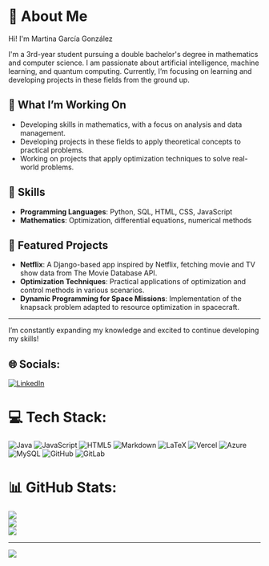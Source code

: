 # 💫 About Me

Hi! I'm Martina García González

I'm a 3rd-year student pursuing a double bachelor's degree in mathematics and computer science. I am passionate about artificial intelligence, machine learning, and quantum computing. Currently, I’m focusing on learning and developing projects in these fields from the ground up.




## 🌟 What I’m Working On
- Developing skills in mathematics, with a focus on analysis and data management.
- Developing projects in these fields to apply theoretical concepts to practical problems.
- Working on projects that apply optimization techniques to solve real-world problems.


## 🔧 Skills
- **Programming Languages**: Python, SQL, HTML, CSS, JavaScript
- **Mathematics**: Optimization, differential equations, numerical methods



## 🚀 Featured Projects
- **Netflix**: A Django-based app inspired by Netflix, fetching movie and TV show data from The Movie Database API.
- **Optimization Techniques**: Practical applications of optimization and control methods in various scenarios.
- **Dynamic Programming for Space Missions**: Implementation of the knapsack problem adapted to resource optimization in spacecraft.

---

I’m constantly expanding my knowledge and excited to continue developing my skills!

## 🌐 Socials:
[![LinkedIn](https://img.shields.io/badge/LinkedIn-%230077B5.svg?logo=linkedin&logoColor=white)](https://linkedin.com/in/www.linkedin.com/in/martinagarciagonzalez) 

# 💻 Tech Stack:
![Java](https://img.shields.io/badge/java-%23ED8B00.svg?style=for-the-badge&logo=openjdk&logoColor=white) ![JavaScript](https://img.shields.io/badge/javascript-%23323330.svg?style=for-the-badge&logo=javascript&logoColor=%23F7DF1E) ![HTML5](https://img.shields.io/badge/html5-%23E34F26.svg?style=for-the-badge&logo=html5&logoColor=white) ![Markdown](https://img.shields.io/badge/markdown-%23000000.svg?style=for-the-badge&logo=markdown&logoColor=white) ![LaTeX](https://img.shields.io/badge/latex-%23008080.svg?style=for-the-badge&logo=latex&logoColor=white) ![Vercel](https://img.shields.io/badge/vercel-%23000000.svg?style=for-the-badge&logo=vercel&logoColor=white) ![Azure](https://img.shields.io/badge/azure-%230072C6.svg?style=for-the-badge&logo=microsoftazure&logoColor=white) ![MySQL](https://img.shields.io/badge/mysql-4479A1.svg?style=for-the-badge&logo=mysql&logoColor=white) ![GitHub](https://img.shields.io/badge/github-%23121011.svg?style=for-the-badge&logo=github&logoColor=white) ![GitLab](https://img.shields.io/badge/gitlab-%23181717.svg?style=for-the-badge&logo=gitlab&logoColor=white)
# 📊 GitHub Stats:
![](https://github-readme-stats.vercel.app/api?username=martinagg7&theme=dark&hide_border=true&include_all_commits=false&count_private=false)<br/>
![](https://github-readme-streak-stats.herokuapp.com/?user=martinagg7&theme=dark&hide_border=true)<br/>
![](https://github-readme-stats.vercel.app/api/top-langs/?username=martinagg7&theme=dark&hide_border=true&include_all_commits=false&count_private=false&layout=compact)

---
[![](https://visitcount.itsvg.in/api?id=martinagg7&icon=0&color=0)](https://visitcount.itsvg.in)

<!-- Proudly created with GPRM ( https://gprm.itsvg.in ) -->
